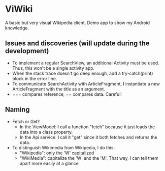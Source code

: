 # ViWiki
A basic but very visual Wikipedia client. Demo app to show my Android knowledge.

## Issues and discoveries (will update during the development)
- To implement a regular SearchView, an additional Activity must be used. Thus, this won't be a single activity app.
- When the stack trace doesn't go deep enough, add a try-catch(print) block in the error line.
- To communicate SearchActivity with ArticleFragment, I instantiate a new ArticleFragment with the title as an argument.
- === compares reference, == compares data. Careful!

## Naming
- Fetch or Get?
  - In the ViewModel: I call a function "fetch<X>" because it just loads the data into a class property.
  - In the Api service: I call it "get<X>" since it both fetches and returns the data.
- To distinguish Wikimedia from Wikipedia, I do this:
  - "Wikipedia": only the 'W' capitalized
  - "WikiMedia": capitalize the 'W' and the 'M'.
  That way, I can tell them apart more easily at a glance
